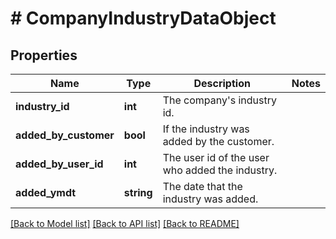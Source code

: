 # # CompanyIndustryDataObject

## Properties

Name | Type | Description | Notes
------------ | ------------- | ------------- | -------------
**industry_id** | **int** | The company&#39;s industry id. |
**added_by_customer** | **bool** | If the industry was added by the customer. |
**added_by_user_id** | **int** | The user id of the user who added the industry. |
**added_ymdt** | **string** | The date that the industry was added. |

[[Back to Model list]](../../README.md#models) [[Back to API list]](../../README.md#endpoints) [[Back to README]](../../README.md)
